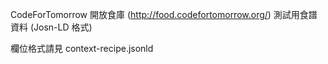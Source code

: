 CodeForTomorrow 開放食庫 (http://food.codefortomorrow.org/) 測試用食譜資料 (Josn-LD 格式)

欄位格式請見 context-recipe.jsonld
